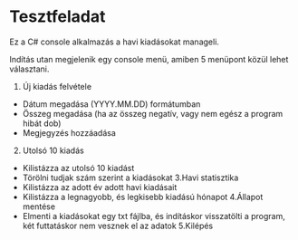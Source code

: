 # Tesztfeladat

Ez a C# console alkalmazás a havi kiadásokat manageli.

Indítás utan megjelenik egy console menü, amiben 5 menüpont közül lehet választani.

1. Új kiadás felvétele
  - Dátum megadása (YYYY.MM.DD) formátumban
  - Összeg megadása (ha az összeg negatív, vagy nem egész a program hibát dob)
  - Megjegyzés hozzáadása
2. Utolsó 10 kiadás
  - Kilistázza az utolsó 10 kiadást
  - Törölni tudjak szám szerint a kiadásokat
3.Havi statisztika
  - Kilistázza az adott év adott havi kiadásait
  - Kilistázza a legnagyobb, és legkisebb kiadású hónapot
4.Állapot mentése
  - Elmenti a kiadásokat egy txt fájlba, és indításkor visszatölti a program, két futtatáskor nem vesznek el az adatok
5.Kilépés

